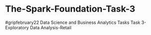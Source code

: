 # The-Spark-Foundation-Task-3
#gripfebruary22
Data Science and Business Analytics Tasks
Task 3- Exploratory Data Analysis-Retail 

